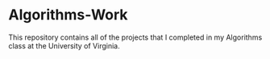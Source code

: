 # Algorithms-Work
This repository contains all of the projects that I completed in my Algorithms class at the University of Virginia.
